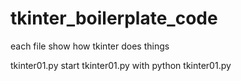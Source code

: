 # tkinter_boilerplate_code

each file show how tkinter does things 

tkinter01.py
start tkinter01.py with 
python tkinter01.py